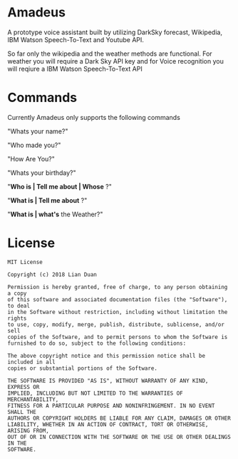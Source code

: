 # Amadeus
A prototype voice assistant built by utilizing DarkSky forecast, Wikipedia, IBM Watson Speech-To-Text and Youtube API.

So far only the wikipedia and the weather methods are functional. For weather you will require a Dark Sky API key and for Voice recognition you will reqiure a IBM Watson Speech-To-Text API

# Commands
Currently Amadeus only supports the following commands 

"Whats your name?"

"Who made you?"

"How Are You?"

"Whats your birthday?"

"**Who is | Tell me about | Whose** <Name>?"
  
"**What is | Tell me about** <Thing>?"
  
"**What is | what's** the Weather?"


# License
```{
MIT License

Copyright (c) 2018 Lian Duan

Permission is hereby granted, free of charge, to any person obtaining a copy
of this software and associated documentation files (the "Software"), to deal
in the Software without restriction, including without limitation the rights
to use, copy, modify, merge, publish, distribute, sublicense, and/or sell
copies of the Software, and to permit persons to whom the Software is
furnished to do so, subject to the following conditions:

The above copyright notice and this permission notice shall be included in all
copies or substantial portions of the Software.

THE SOFTWARE IS PROVIDED "AS IS", WITHOUT WARRANTY OF ANY KIND, EXPRESS OR
IMPLIED, INCLUDING BUT NOT LIMITED TO THE WARRANTIES OF MERCHANTABILITY,
FITNESS FOR A PARTICULAR PURPOSE AND NONINFRINGEMENT. IN NO EVENT SHALL THE
AUTHORS OR COPYRIGHT HOLDERS BE LIABLE FOR ANY CLAIM, DAMAGES OR OTHER
LIABILITY, WHETHER IN AN ACTION OF CONTRACT, TORT OR OTHERWISE, ARISING FROM,
OUT OF OR IN CONNECTION WITH THE SOFTWARE OR THE USE OR OTHER DEALINGS IN THE
SOFTWARE.
```
